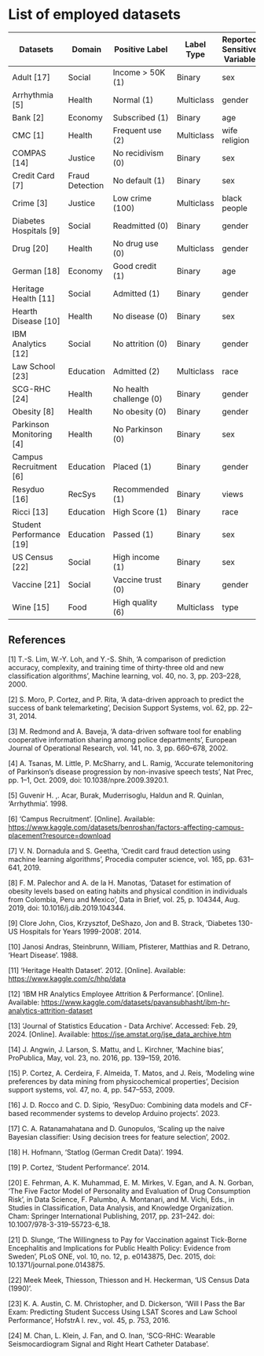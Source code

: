 # List of employed datasets

| Datasets                 | Domain          | Positive Label          | Label Type | Reported Sensitive Variable | Number of Binary Variables |
| ------------------------ | --------------- | ----------------------- | ---------- | --------------------------- | -------------------------- |
| Adult [17]               | Social          | Income > 50K (1)        | Binary     | sex                         | 902                        |
| Arrhythmia [5]           | Health          | Normal (1)              | Multiclass | gender                      | 318                        |
| Bank [2]                 | Economy         | Subscribed (1)          | Binary     | age                         | 440                        |
| CMC [1]                  | Health          | Frequent use (2)        | Multiclass | wife religion               | 30                         |
| COMPAS [14]              | Justice         | No recidivism (0)       | Binary     | sex                         | 1371                       |
| Credit Card [7]          | Fraud Detection | No default (1)          | Binary     | sex                         | 10                         |
| Crime [3]                | Justice         | Low crime (100)         | Multiclass | black people                | 21                         |
| Diabetes Hospitals [9]   | Social          | Readmitted (0)          | Binary     | gender                      | 709                        |
| Drug [20]                | Health          | No drug use (0)         | Multiclass | gender                      | 20                         |
| German [18]              | Economy         | Good credit (1)         | Binary     | age                         | 518                        |
| Heritage Health [11]     | Social          | Admitted (1)            | Binary     | gender                      | 171                        |
| Hearth Disease [10]      | Health          | No disease (0)          | Binary     | sex                         | 38                         |
| IBM Analytics [12]       | Social          | No attrition (0)        | Binary     | gender                      | 290                        |
| Law School [23]          | Education       | Admitted (2)            | Multiclass | race                        | 50                         |
| SCG-RHC [24]             | Health          | No health challenge (0) | Binary     | gender                      | 61                         |
| Obesity [8]              | Health          | No obesity (0)          | Binary     | gender                      | 60                         |
| Parkinson Monitoring [4] | Health          | No Parkinson (0)        | Binary     | sex                         | 20                         |
| Campus Recruitment [6]   | Education       | Placed (1)              | Binary     | gender                      | 155                        |
| Resyduo [16]             | RecSys          | Recommended (1)         | Binary     | views                       | 10                         |
| Ricci [13]               | Education       | High Score (1)          | Binary     | race                        | 47                         |
| Student Performance [19] | Education       | Passed (1)              | Binary     | sex                         | 309                        |
| US Census [22]           | Social          | High income (1)         | Binary     | sex                         | 150                        |
| Vaccine [21]             | Social          | Vaccine trust (0)       | Binary     | gender                      | 210                        |
| Wine [15]                | Food            | High quality (6)        | Multiclass | type                        | 20                         |

## References

[1] T.-S. Lim, W.-Y. Loh, and Y.-S. Shih, ‘A comparison of prediction accuracy, complexity, and training time of thirty-three old and new classification algorithms’, Machine learning, vol. 40, no. 3, pp. 203–228, 2000.

[2] S. Moro, P. Cortez, and P. Rita, ‘A data-driven approach to predict the success of bank telemarketing’, Decision Support Systems, vol. 62, pp. 22–31, 2014.

[3] M. Redmond and A. Baveja, ‘A data-driven software tool for enabling cooperative information sharing among police departments’, European Journal of Operational Research, vol. 141, no. 3, pp. 660–678, 2002.

[4] A. Tsanas, M. Little, P. McSharry, and L. Ramig, ‘Accurate telemonitoring of Parkinson’s disease progression by non-invasive speech tests’, Nat Prec, pp. 1–1, Oct. 2009, doi: 10.1038/npre.2009.3920.1.

[5] Guvenir H. ,. Acar, Burak, Muderrisoglu, Haldun and R. Quinlan, ‘Arrhythmia’. 1998.

[6] ‘Campus Recruitment’. [Online]. Available: <https://www.kaggle.com/datasets/benroshan/factors-affecting-campus-placement?resource=download>

[7] V. N. Dornadula and S. Geetha, ‘Credit card fraud detection using machine learning algorithms’, Procedia computer science, vol. 165, pp. 631–641, 2019.

[8] F. M. Palechor and A. de la H. Manotas, ‘Dataset for estimation of obesity levels based on eating habits and physical condition in individuals from Colombia, Peru and Mexico’, Data in Brief, vol. 25, p. 104344, Aug. 2019, doi: 10.1016/j.dib.2019.104344.

[9] Clore John, Cios, Krzysztof, DeShazo, Jon and B. Strack, ‘Diabetes 130-US Hospitals for Years 1999-2008’. 2014.

[10] Janosi Andras, Steinbrunn, William, Pfisterer, Matthias and R. Detrano, ‘Heart Disease’. 1988.

[11] ‘Heritage Health Dataset’. 2012. [Online]. Available: <https://www.kaggle.com/c/hhp/data>

[12] ‘IBM HR Analytics Employee Attrition & Performance’. [Online]. Available: <https://www.kaggle.com/datasets/pavansubhasht/ibm-hr-analytics-attrition-dataset>

[13] ‘Journal of Statistics Education - Data Archive’. Accessed: Feb. 29, 2024. [Online]. Available: <https://jse.amstat.org/jse_data_archive.htm>

[14] J. Angwin, J. Larson, S. Mattu, and L. Kirchner, ‘Machine bias’, ProPublica, May, vol. 23, no. 2016, pp. 139–159, 2016.

[15] P. Cortez, A. Cerdeira, F. Almeida, T. Matos, and J. Reis, ‘Modeling wine preferences by data mining from physicochemical properties’, Decision support systems, vol. 47, no. 4, pp. 547–553, 2009.

[16] J. D. Rocco and C. D. Sipio, ‘ResyDuo: Combining data models and CF-based recommender systems to develop Arduino projects’. 2023.

[17] C. A. Ratanamahatana and D. Gunopulos, ‘Scaling up the naive Bayesian classifier: Using decision trees for feature selection’, 2002.

[18] H. Hofmann, ‘Statlog (German Credit Data)’. 1994.

[19] P. Cortez, ‘Student Performance’. 2014.

[20] E. Fehrman, A. K. Muhammad, E. M. Mirkes, V. Egan, and A. N. Gorban, ‘The Five Factor Model of Personality and Evaluation of Drug Consumption Risk’, in Data Science, F. Palumbo, A. Montanari, and M. Vichi, Eds., in Studies in Classification, Data Analysis, and Knowledge Organization. Cham: Springer International Publishing, 2017, pp. 231–242. doi: 10.1007/978-3-319-55723-6_18.

[21] D. Slunge, ‘The Willingness to Pay for Vaccination against Tick-Borne Encephalitis and Implications for Public Health Policy: Evidence from Sweden’, PLoS ONE, vol. 10, no. 12, p. e0143875, Dec. 2015, doi: 10.1371/journal.pone.0143875.

[22] Meek Meek, Thiesson, Thiesson and H. Heckerman, ‘US Census Data (1990)’.

[23] K. A. Austin, C. M. Christopher, and D. Dickerson, ‘Will I Pass the Bar Exam: Predicting Student Success Using LSAT Scores and Law School Performance’, HofstrA l. rev., vol. 45, p. 753, 2016.

[24] M. Chan, L. Klein, J. Fan, and O. Inan, ‘SCG-RHC: Wearable Seismocardiogram Signal and Right Heart Catheter Database’.
